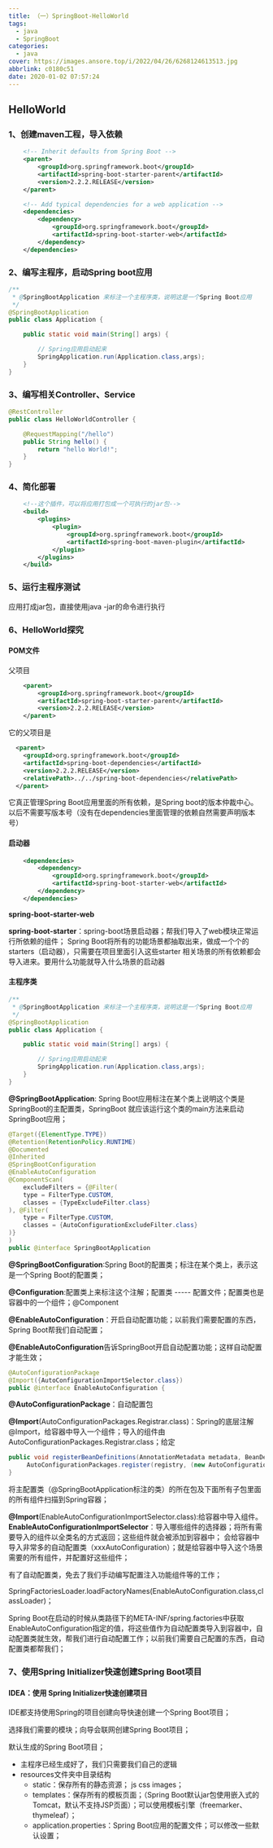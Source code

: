 ```yaml
---
title: （一）SpringBoot-HelloWorld
tags:
  - java
  - SpringBoot
categories:
  - java
cover: https://images.ansore.top/i/2022/04/26/6268124613513.jpg
abbrlink: c0180c51
date: 2020-01-02 07:57:24
---
```

## HelloWorld

### 1、创建maven工程，导入依赖

```xml
    <!-- Inherit defaults from Spring Boot -->
    <parent>
        <groupId>org.springframework.boot</groupId>
        <artifactId>spring-boot-starter-parent</artifactId>
        <version>2.2.2.RELEASE</version>
    </parent>

    <!-- Add typical dependencies for a web application -->
    <dependencies>
        <dependency>
            <groupId>org.springframework.boot</groupId>
            <artifactId>spring-boot-starter-web</artifactId>
        </dependency>
    </dependencies>
```

###  2、编写主程序，启动Spring boot应用

```java
/**
 * @SpringBootApplication 来标注一个主程序类，说明这是一个Spring Boot应用
 */
@SpringBootApplication
public class Application {

    public static void main(String[] args) {

        // Spring应用启动起来
        SpringApplication.run(Application.class,args);
    }
}
```

### 3、编写相关Controller、Service

```java
@RestController
public class HelloWorldController {

    @RequestMapping("/hello")
    public String hello() {
        return "hello World!";
    }
}
```

### 4、简化部署

```xml
    <!--这个插件，可以将应用打包成一个可执行的jar包-->
    <build>
        <plugins>
            <plugin>
                <groupId>org.springframework.boot</groupId>
                <artifactId>spring-boot-maven-plugin</artifactId>
            </plugin>
        </plugins>
    </build>
```

### 5、运行主程序测试

应用打成jar包，直接使用java -jar的命令进行执行

### 6、HelloWorld探究

#### POM文件

父项目

```xml
	<parent>
        <groupId>org.springframework.boot</groupId>
        <artifactId>spring-boot-starter-parent</artifactId>
        <version>2.2.2.RELEASE</version>
    </parent>
```

它的父项目是

```xml
  <parent>
    <groupId>org.springframework.boot</groupId>
    <artifactId>spring-boot-dependencies</artifactId>
    <version>2.2.2.RELEASE</version>
    <relativePath>../../spring-boot-dependencies</relativePath>
  </parent>
```

它真正管理Spring Boot应用里面的所有依赖，是Spring boot的版本仲裁中心。以后不需要写版本号（没有在dependencies里面管理的依赖自然需要声明版本号）

#### 启动器

```xml
    <dependencies>
        <dependency>
            <groupId>org.springframework.boot</groupId>
            <artifactId>spring-boot-starter-web</artifactId>
        </dependency>
    </dependencies>
```

**spring-boot-starter-web**

**spring-boot-starter**：spring-boot场景启动器；帮我们导入了web模块正常运行所依赖的组件；
Spring Boot将所有的功能场景都抽取出来，做成一个个的starters（启动器），只需要在项目里面引入这些starter
相关场景的所有依赖都会导入进来。要用什么功能就导入什么场景的启动器

#### 主程序类

```java
/**
 * @SpringBootApplication 来标注一个主程序类，说明这是一个Spring Boot应用
 */
@SpringBootApplication
public class Application {

    public static void main(String[] args) {

        // Spring应用启动起来
        SpringApplication.run(Application.class,args);
    }
}
```

**@SpringBootApplication**: Spring Boot应用标注在某个类上说明这个类是SpringBoot的主配置类，SpringBoot
就应该运行这个类的main方法来启动SpringBoot应用；



```java
@Target({ElementType.TYPE})
@Retention(RetentionPolicy.RUNTIME)
@Documented
@Inherited
@SpringBootConfiguration
@EnableAutoConfiguration
@ComponentScan(
    excludeFilters = {@Filter(
    type = FilterType.CUSTOM,
    classes = {TypeExcludeFilter.class}
), @Filter(
    type = FilterType.CUSTOM,
    classes = {AutoConfigurationExcludeFilter.class}
)}
)
public @interface SpringBootApplication
```



**@SpringBootConfiguration**:Spring Boot的配置类；标注在某个类上，表示这是一个Spring Boot的配置类；

**@Configuration**:配置类上来标注这个注解；配置类 ----- 配置文件；配置类也是容器中的一个组件；@Component

**@EnableAutoConfiguration**：开启自动配置功能；以前我们需要配置的东西，Spring Boot帮我们自动配置；

**@EnableAutoConfiguration**告诉SpringBoot开启自动配置功能；这样自动配置才能生效；

```java
@AutoConfigurationPackage
@Import({AutoConfigurationImportSelector.class})
public @interface EnableAutoConfiguration {
```

**@AutoConfigurationPackage**：自动配置包

**@Import**(AutoConfigurationPackages.Registrar.class)：Spring的底层注解@Import，给容器中导入一个组件；导入的组件由AutoConfigurationPackages.Registrar.class；给定

```java
public void registerBeanDefinitions(AnnotationMetadata metadata, BeanDefinitionRegistry registry) {
     AutoConfigurationPackages.register(registry, (new AutoConfigurationPackages.PackageImport(metadata)).getPackageName());
}
```

将主配置类（@SpringBootApplication标注的类）的所在包及下面所有子包里面的所有组件扫描到Spring容器；

**@Import**(EnableAutoConfigurationImportSelector.class):给容器中导入组件。 **EnableAutoConfigurationImportSelector**：导入哪些组件的选择器；将所有需要导入的组件以全类名的方式返回；这些组件就会被添加到容器中；		会给容器中导入非常多的自动配置类（xxxAutoConfiguration）；就是给容器中导入这个场景需要的所有组件，并配置好这些组件；

有了自动配置类，免去了我们手动编写配置注入功能组件等的工作；



SpringFactoriesLoader.loadFactoryNames(EnableAutoConfiguration.class,classLoader)；

Spring Boot在启动的时候从类路径下的META-INF/spring.factories中获取EnableAutoConfiguration指定的值，将这些值作为自动配置类导入到容器中，自动配置类就生效，帮我们进行自动配置工作；以前我们需要自己配置的东西，自动配置类都帮我们；

### 7、使用Spring Initializer快速创建Spring Boot项目

#### IDEA：使用 Spring Initializer快速创建项目

IDE都支持使用Spring的项目创建向导快速创建一个Spring Boot项目；

选择我们需要的模块；向导会联网创建Spring Boot项目；

默认生成的Spring Boot项目；

- 主程序已经生成好了，我们只需要我们自己的逻辑
- resources文件夹中目录结构
  - static：保存所有的静态资源； js css  images；
  - templates：保存所有的模板页面；（Spring Boot默认jar包使用嵌入式的Tomcat，默认不支持JSP页面）；可以使用模板引擎（freemarker、thymeleaf）；
  - application.properties：Spring Boot应用的配置文件；可以修改一些默认设置；
